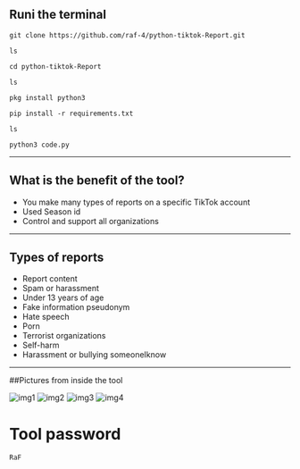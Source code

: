## Runi the terminal

`git clone https://github.com/raf-4/python-tiktok-Report.git`<br> 

`ls`

`cd python-tiktok-Report`

`ls`

`pkg install python3`

`pip install -r requirements.txt`

`ls`

`python3 code.py`

---
## What is the benefit of the tool?

- You make many types of reports on a specific TikTok account 
- Used Season id
- Control and support all organizations
---

## Types of reports 

- Report content
- Spam or harassment
- Under 13 years of age
- Fake information pseudonym
- Hate speech
- Porn
- Terrorist organizations
- Self-harm
- Harassment or bullying someoneIknow
---
##Pictures from inside the tool

![img1](https://ibb.co/5cqcQz7) 
![img2](https://ibb.co/DL82CMg) 
![img3](https://ibb.co/qJR6DSR) 
![img4](https://ibb.co/gMB20s8) 

# Tool password 
`RaF`
